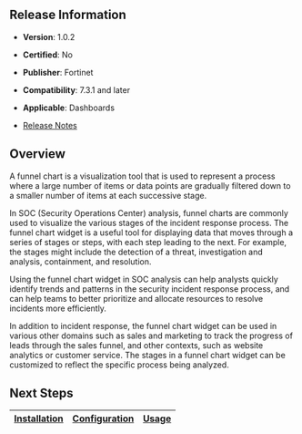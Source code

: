 ## Release Information

- **Version**: 1.0.2

- **Certified**: No

- **Publisher**: Fortinet  

- **Compatibility**: 7.3.1 and later

- **Applicable**: Dashboards

- [Release Notes](./widget/release_notes.md)

## Overview

A funnel chart is a visualization tool that is used to represent a process where a large number of items or data points are gradually filtered down to a smaller number of items at each successive stage. 

In SOC (Security Operations Center) analysis, funnel charts are commonly used to visualize the various stages of the incident response process. The funnel chart widget is a useful tool for displaying data that moves through a series of stages or steps, with each step leading to the next. For example, the stages might include the detection of a threat, investigation and analysis, containment, and resolution.

Using the funnel chart widget in SOC analysis can help analysts quickly identify trends and patterns in the security incident response process, and can help teams to better prioritize and allocate resources to resolve incidents more efficiently.

In addition to incident response, the funnel chart widget can be used in various other domains such as sales and marketing to track the progress of leads through the sales funnel, and other contexts, such as website analytics or customer service. The stages in a funnel chart widget can be customized to reflect the specific process being analyzed.

## Next Steps

| [Installation](./docs/setup.md#installation) | [Configuration](./docs/setup.md#configuration) | [Usage](./docs/usage.md) |
|----------------------------------------------|------------------------------------------------|--------------------------|
